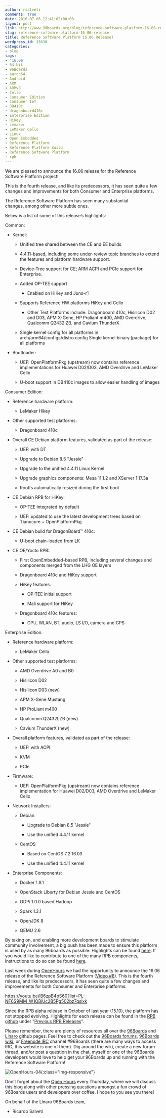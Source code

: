 ```yaml
---
author: rsalveti
comments: true
date: 2016-07-06 12:41:02+00:00
layout: post
link: http://www.96boards.org/blog/reference-software-platform-16-06-release/
slug: reference-software-platform-16-06-release
title: Reference Software Platform 16.06 Release!
wordpress_id: 15630
categories:
- blog
tags:
- '16.06'
- 64-bit
- 96Boards
- aarch64
- Android
- ARM
- ARMv8
- Cello
- Consumer Edition
- Consumer IoT
- DB410c
- dragonboard410c
- Enterprise Edition
- HiKey
- Lemaker
- LeMaker Cello
- Linux
- Open Embedded
- Reference Platform
- Reference Platform Build
- Reference Software Platform
- rpb
---
```


We are pleased to announce the 16.06 release for the Reference Software Platform project!

This is the fourth release, and like its predecessors, it has seen quite a few changes and improvements for both Consumer and Enterprise platforms.

The Reference Software Platform has seen many substantial changes, among other more subtle ones.

Below is a list of some of this release’s highlights:

Common:



 	
  * Kernel:

 	
    * Unified tree shared between the CE and EE builds.

 	
    * 4.4.11-based, including some under-review topic branches to extend the features and platform hardware support.

 	
    * Device-Tree support for CE; ARM ACPI and PCIe support for Enterprise.

 	
    * Added OP-TEE support

 	
      * Enabled on HiKey and Juno-r1




 	
    * Supports Reference HW platforms HiKey and Cello

 	
      * Other Test Platforms include: Dragonboard 410c, Hisilicon D02 and D03, APM X-Gene, HP Proliant m400, AMD Overdrive, Qualcomm Q2432:ZB, and Cavium ThunderX.




 	
    * Single kernel config for all platforms in arch/arm64/configs/distro.config
Single kernel binary (package) for all platforms




 	
  * Bootloader:

 	
    * UEFI OpenPlatformPkg (upstream) now contains reference implementations for Huawei D02/D03, AMD Overdrive and LeMaker Cello

 	
    * U-boot support in DB410c images to allow easier handling of images





Consumer Edition:

 	
  * Reference hardware platform:

 	
    * LeMaker Hikey




 	
  * Other supported test platforms:

 	
    * Dragonboard 410c




 	
  * Overall CE Debian platform features, validated as part of the release:

 	
    * UEFI with DT

 	
    * Upgrade to Debian 8.5 "Jessie"

 	
    * Upgrade to the unified 4.4.11 Linux Kernel

 	
    * Upgrade graphics components: Mesa 11.1.2 and XServer 1.17.3a

 	
    * Rootfs automatically resized during the first boot




 	
  * CE Debian RPB for HiKey:

 	
    * OP-TEE integrated by default

 	
    * UEFI updated to use the latest development trees based on Tianocore + OpenPlatformPkg




 	
  * CE Debian build for DragonBoard™ 410c:

 	
    * U-boot chain-loaded from LK




 	
  * CE OE/Yocto RPB:

 	
    * First OpenEmbedded-based RPB, including several changes and components merged from the LHG OE layers

 	
    * Dragonboard 410c and HiKey support

 	
    * HiKey features:

 	
      * OP-TEE initial support

 	
      * Mali support for HiKey




 	
    * Dragonboard 410c features:

 	
      * GPU, WLAN, BT, audio, LS I/O, camera and GPS








Enterprise Edition:

 	
  * Reference hardware platform:

 	
    * LeMaker Cello




 	
  * Other supported test platforms:

 	
    * AMD Overdrive A0 and B0

 	
    * Hisilicon D02

 	
    * Hisilicon D03 (new)

 	
    * APM X-Gene Mustang

 	
    * HP ProLiant m400

 	
    * Qualcomm Q2432LZB (new)

 	
    * Cavium ThunderX (new)




 	
  * Overall platform features, validated as part of the release:

 	
    * UEFI with ACPI

 	
    * KVM

 	
    * PCIe




 	
  * Firmware:

 	
    * UEFI OpenPlatformPkg (upstream) now contains reference implementation for Huawei D02/D03, AMD Overdrive and LeMaker Cello




 	
  * Network Installers:

 	
    * Debian:

 	
      * Upgrade to Debian 8.5 "Jessie"

 	
      * Use the unified 4.4.11 kernel




 	
    * CentOS

 	
      * Based on CentOS 7.2 16.03

 	
      * Use the unified 4.4.11 kernel







 	
  * Enterprise Components:

 	
    * Docker 1.9.1

 	
    * OpenStack Liberty for Debian Jessie and CentOS

 	
    * ODPi 1.0.0 based Hadoop

 	
    * Spark 1.3.1

 	
    * OpenJDK 8

 	
    * QEMU 2.6





By taking on, and enabling more development boards to stimulate community involvement, a big push has been made to ensure this platform is used by as many 96boards as possible. Highlights can be found [here](https://github.com/Linaro/documentation/blob/master/Reference-Platform/Extras/Highlights.md). If you would like to contribute to one of the many RPB components, instructions to do so can be found [here](https://github.com/Linaro/documentation/blob/master/Reference-Platform/Contribute/README.md).

Last week during [OpenHours](http://www.96boards.org/openhours) we had the opportunity to announce the 16.06 release of the Reference Software Platform ([Video #8](https://youtu.be/lB6zpB4pS60?list=PL-NF6S9MM_W1QBjUc2B5Pg502bz7qslxk)). This is the fourth release, and like its predecessors, it has seen quite a few changes and improvements for both Consumer and Enterprise platforms.

https://youtu.be/lB6zpB4pS60?list=PL-NF6S9MM_W1QBjUc2B5Pg502bz7qslxk

Since the RPB alpha release in October of last year (15.10), the platform has not stopped evolving. Highlights for each release can be found in the [RPB github](https://github.com/Linaro/documentation/blob/master/Reference-Platform/README.md) under “[Previous RPB Releases](https://github.com/Linaro/documentation/blob/master/Reference-Platform/PreviousReleases/README.md)”.

Please remember, there are plenty of resources all over the [96Boards](http://www.github.com/96boards/documentation) and [Linaro](http://www.github.com/Linaro/documentation) github pages. Feel free to check out the [96Boards forums](http://www.96boards.org/forums/), [96Boards wiki](https://github.com/96boards/documentation/wiki), or [Freenode IRC](https://webchat.freenode.net/) channel #96Boards (there are many ways to access IRC, this website is one of them). Dig around the wiki, create a new forum thread, and/or post a question in the chat, myself or one of the 96Boards developers would love to help get your 96Boards up and running with the Reference Software Platform!

![OpenHours-04](/assets/images/blog/2016/06/OpenHours-04-300x125.png){:class="img-responsive"} 

Don’t forget about the [Open Hours](http://www.96boards.org/openhours/) every Thursday, where we will discuss this blog along with other pressing questions amongst a fun crowd of 96Boards users and developers over coffee. I hope to you see you there!

On behalf of the Linaro 96Boards team,

- Ricardo Salveti
